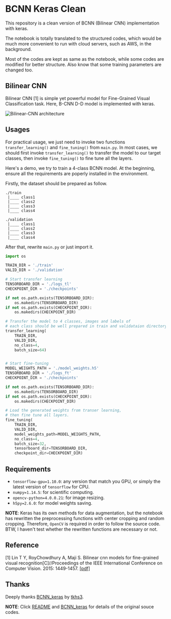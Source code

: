 # BCNN Keras Clean

This repository is a clean version of BCNN (Bilinear CNN) implementation with keras.

The notebook is totally translated to the structured codes, which would be much more convenient to run with cloud servers, such as AWS, in the background.

Most of the codes are kept as same as the notebook, while some codes are modified for better structure. Also know that some training parameters are changed too.

## Bilinear CNN

Bilinear CNN [1] is simple yet powerful model for Fine-Grained Visual Classification task. Here, B-CNN D-D model is implemented with keras.

![Bilinear-CNN architecture](http://vis-www.cs.umass.edu/bcnn/docs/teaser-bcnn.png)

## Usages

For practical usage, we just need to invoke two functions `transfer_learning()` and `fine_tuning()` from `main.py`. In most cases, we should first invoke `transfer_learning()` to transfer the model to our target classes, then invoke `fine_tuning()` to fine tune all the layers.

Here's a demo, we try to train a 4-class BCNN model. At the beginning, ensure all the requirements are poperly installed in the environment.

Firstly, the dataset should be prepared as follow.

```
./train
 |____ class1
 |____ class2
 |____ class3
 |____ class4

./validation
 |____ class1
 |____ class2
 |____ class3
 |____ class4
```

After that, rewrite `main.py` or just import it.

```python
import os

TRAIN_DIR = './train'
VALID_DIR = './validation'

# Start transfer learning
TENSORBOARD_DIR = './logs_tl'
CHECKPOINT_DIR = './checkpoints'

if not os.path.exists(TENSORBOARD_DIR):
    os.makedirs(TENSORBOARD_DIR)
if not os.path.exists(CHECKPOINT_DIR):
    os.makedirs(CHECKPOINT_DIR)

# Transfer the model to 4 classes, images and labels of
# each class should be well prepared in train and validataion directory.
transfer_learning(
    TRAIN_DIR,
    VALID_DIR,
    no_class=4,
    batch_size=64)


# Start fine-tuning
MODEL_WEIGHTS_PATH = './model_weights.h5'
TENSORBOARD_DIR = './logs_ft'
CHECKPOINT_DIR = './checkpoints'

if not os.path.exists(TENSORBOARD_DIR):
    os.makedirs(TENSORBOARD_DIR)
if not os.path.exists(CHECKPOINT_DIR):
    os.makedirs(CHECKPOINT_DIR)

# Load the generated weights from transer learning,
# then fine tune all layers.
fine_tuning(
    TRAIN_DIR,
    VALID_DIR,
    model_weights_path=MODEL_WEIGHTS_PATH,
    no_class=4,
    batch_size=32,
    tensorboard_dir=TENSORBOARD_DIR,
    checkpoint_dir=CHECKPOINT_DIR)
```

## Requirements

- `tensorflow-gpu=1.10.0`: any version that match you GPU, or simply the latest version of `tensorflow` for CPU.
- `numpy=1.14.5`: for scientific computing.
- `opencv-python=4.0.0.21`: for image resizing.
- `h5py=2.6.0`: for model weights saving.

**NOTE**: Keras has its own methods for data augmentation, but the notebook has rewritten the preprocessing functions with center cropping and random cropping. Therefore, `OpenCV` is required in order to follow the source code. BTW, I haven't test whether the rewritten functions are necessary or not.

## Reference

[1] Lin T Y, RoyChowdhury A, Maji S. Bilinear cnn models for fine-grained visual recognition[C]//Proceedings of the IEEE International Conference on Computer Vision. 2015: 1449-1457. [[pdf]](http://vis-www.cs.umass.edu/bcnn/docs/bcnn_iccv15.pdf)

## Thanks

Deeply thanks [BCNN_keras](https://github.com/tkhs3/BCNN_keras) by [tkhs3](https://github.com/tkhs3).

**NOTE**: Click [README](./source/README.md) and [BCNN_keras](./source/BCNN_keras.ipynb) for details of the original souce codes.
